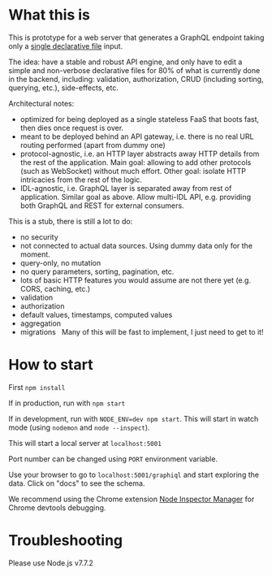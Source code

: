 # What this is

This is prototype for a web server that generates a GraphQL endpoint taking only a [single declarative file](https://github.com/Coursio/api-engine/blob/master/src/idl/example.json) input.

The idea:
have a stable and robust API engine, and only have to edit a simple and non-verbose declarative files for 80% of what is currently done in the backend, including: validation, authorization, CRUD (including sorting, querying, etc.), side-effects, etc.

Architectural notes:
  - optimized for being deployed as a single stateless FaaS that boots fast, then dies once request is over.
  - meant to be deployed behind an API gateway, i.e. there is no real URL routing performed (apart from dummy one)
  - protocol-agnostic, i.e. an HTTP layer abstracts away HTTP details from the rest of the application. Main goal: allowing to add other protocols (such as WebSocket) without much effort. Other goal: isolate HTTP intricacies from the rest of the logic.
  - IDL-agnostic, i.e. GraphQL layer is separated away from rest of application. Similar goal as above. Allow multi-IDL API, e.g. providing both GraphQL and REST for external consumers.

This is a stub, there is still a lot to do:
  - no security
  - not connected to actual data sources. Using dummy data only for the moment.
  - query-only, no mutation
  - no query parameters, sorting, pagination, etc.
  - lots of basic HTTP features you would assume are not there yet (e.g. CORS, caching, etc.)
  - validation
  - authorization
  - default values, timestamps, computed values
  - aggregation
  - migrations
  
Many of this will be fast to implement, I just need to get to it!

# How to start

First `npm install`

If in production, run with `npm start`

If in development, run with `NODE_ENV=dev npm start`. This will start in watch mode (using `nodemon` and `node --inspect`).

This will start a local server at `localhost:5001`

Port number can be changed using `PORT` environment variable.

Use your browser to go to `localhost:5001/graphiql` and start exploring the data. Click on "docs" to see the schema.

We recommend using the Chrome extension [Node Inspector Manager](https://github.com/june07/NIM) for Chrome devtools debugging.

# Troubleshooting

Please use Node.js v7.7.2
